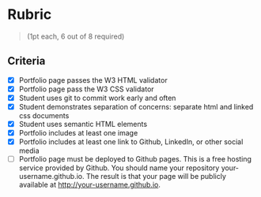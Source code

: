 # Rubric 
> (1pt each, 6 out of 8 required)
## Criteria
  - [x] Portfolio page passes the W3 HTML validator
  - [x] Portfolio page pass the W3 CSS validator
  - [x] Student uses git to commit work early and often
  - [x] Student demonstrates separation of concerns: separate html and linked css documents
  - [x] Student uses semantic HTML elements
  - [x] Portfolio includes at least one image
  - [x] Portfolio includes at least one link to Github, LinkedIn, or other social media
  - [ ] Portfolio page must be deployed to Github pages. This is a free hosting service provided by Github. You should name your repository your-username.github.io. The result is that your page will be publicly available at http://your-username.github.io.